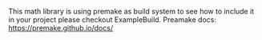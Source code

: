 This math library is using premake as build system to see how to include it in your project please checkout ExampleBuild.
Preamake docs: https://premake.github.io/docs/ 
